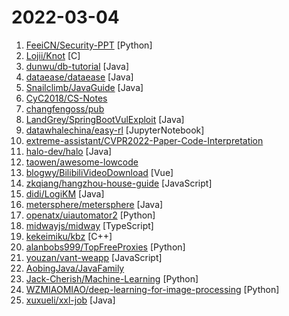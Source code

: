 # 2022-03-04

1. [FeeiCN/Security-PPT](https://github.com/FeeiCN/Security-PPT "Security-related Slide Presentation（大安全各领域各公司各会议分享的PPT）") [Python]
2. [Lojii/Knot](https://github.com/Lojii/Knot "一款iOS端基于MITM(中间人攻击技术)实现的HTTPS抓包工具，完整的App，核心代码使用SwiftNIO实现") [C]
3. [dunwu/db-tutorial](https://github.com/dunwu/db-tutorial "💾 db-tutorial 是一个数据库教程。") [Java]
4. [dataease/dataease](https://github.com/dataease/dataease "人人可用的开源数据可视化分析工具。") [Java]
5. [Snailclimb/JavaGuide](https://github.com/Snailclimb/JavaGuide "「Java学习+面试指南」一份涵盖大部分 Java 程序员所需要掌握的核心知识。准备 Java 面试，首选 JavaGuide！") [Java]
6. [CyC2018/CS-Notes](https://github.com/CyC2018/CS-Notes "📚 技术面试必备基础知识、Leetcode、计算机操作系统、计算机网络、系统设计") 
7. [changfengoss/pub](https://github.com/changfengoss/pub "科学上网工具") 
8. [LandGrey/SpringBootVulExploit](https://github.com/LandGrey/SpringBootVulExploit "SpringBoot 相关漏洞学习资料，利用方法和技巧合集，黑盒安全评估 check list") [Java]
9. [datawhalechina/easy-rl](https://github.com/datawhalechina/easy-rl "强化学习中文教程（蘑菇书），在线阅读地址：https://datawhalechina.github.io/easy-rl/") [JupyterNotebook]
10. [extreme-assistant/CVPR2022-Paper-Code-Interpretation](https://github.com/extreme-assistant/CVPR2022-Paper-Code-Interpretation "cvpr2021/cvpr2020/cvpr2019/cvpr2018/cvpr2017 论文/代码/解读/直播合集，极市团队整理") 
11. [halo-dev/halo](https://github.com/halo-dev/halo "✍ 一款现代化的开源博客/CMS系统。") [Java]
12. [taowen/awesome-lowcode](https://github.com/taowen/awesome-lowcode "国内低代码平台从业者交流") 
13. [blogwy/BilibiliVideoDownload](https://github.com/blogwy/BilibiliVideoDownload "跨平台下载bilibili视频桌面端软件，支持windows、macOS、Linux") [Vue]
14. [zkqiang/hangzhou-house-guide](https://github.com/zkqiang/hangzhou-house-guide "2022年杭州购房指南，根据个人多年购房选房经历，总结而成的一篇买房攻略，涉及新房摇号和二手房选购，包含大量杭州城市规划资料。") [JavaScript]
15. [didi/LogiKM](https://github.com/didi/LogiKM "一站式Apache Kafka集群指标监控与运维管控平台") [Java]
16. [metersphere/metersphere](https://github.com/metersphere/metersphere "MeterSphere 是一站式开源持续测试平台，覆盖测试管理、接口测试、性能测试等。搞测试，就选 MeterSphere！") [Java]
17. [openatx/uiautomator2](https://github.com/openatx/uiautomator2 "Android Uiautomator2 Python Wrapper") [Python]
18. [midwayjs/midway](https://github.com/midwayjs/midway "🍔 A Node.js Serverless Framework for front-end/full-stack developers. Build the application for next decade. Works on AWS, Alibaba Cloud, Tencent Cloud and traditional VM/Container. Super easy integrate with React and Vue. 🌈") [TypeScript]
19. [kekeimiku/kbz](https://github.com/kekeimiku/kbz "读取王者荣耀对局内敌方位置，技能cd以及血量的小程序") [C++]
20. [alanbobs999/TopFreeProxies](https://github.com/alanbobs999/TopFreeProxies "高质量免费节点收集，及订阅链接分享。") [Python]
21. [youzan/vant-weapp](https://github.com/youzan/vant-weapp "轻量、可靠的小程序 UI 组件库") [JavaScript]
22. [AobingJava/JavaFamily](https://github.com/AobingJava/JavaFamily "【Java面试+Java学习指南】 一份涵盖大部分Java程序员所需要掌握的核心知识。") 
23. [Jack-Cherish/Machine-Learning](https://github.com/Jack-Cherish/Machine-Learning "⚡机器学习实战（Python3）：kNN、决策树、贝叶斯、逻辑回归、SVM、线性回归、树回归") [Python]
24. [WZMIAOMIAO/deep-learning-for-image-processing](https://github.com/WZMIAOMIAO/deep-learning-for-image-processing "deep learning for image processing including classification and object-detection etc.") [Python]
25. [xuxueli/xxl-job](https://github.com/xuxueli/xxl-job "A distributed task scheduling framework.（分布式任务调度平台XXL-JOB）") [Java]
